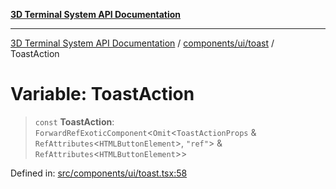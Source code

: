 [**3D Terminal System API Documentation**](../../../../README.md)

***

[3D Terminal System API Documentation](../../../../README.md) / [components/ui/toast](../README.md) / ToastAction

# Variable: ToastAction

> `const` **ToastAction**: `ForwardRefExoticComponent`\<`Omit`\<`ToastActionProps` & `RefAttributes`\<`HTMLButtonElement`\>, `"ref"`\> & `RefAttributes`\<`HTMLButtonElement`\>\>

Defined in: [src/components/ui/toast.tsx:58](https://github.com/Dicommunitas/ThreeJS_Terminal_3D/blob/ddd5d4bcdcae7e6ea863634448491f6c8a8bd764/src/components/ui/toast.tsx#L58)

